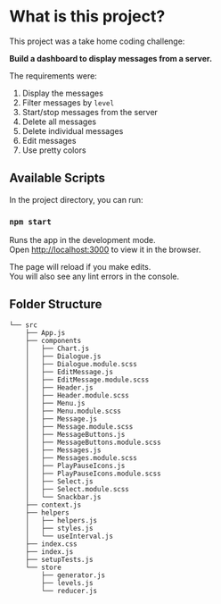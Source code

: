 # What is this project?

This project was a take home coding challenge: 

**Build a dashboard to display messages from a server.** 

The requirements were: 
1. Display the messages
2. Filter messages by `level`
3. Start/stop messages from the server
4. Delete all messages
5. Delete individual messages
6. Edit messages
7. Use pretty colors

## Available Scripts

In the project directory, you can run:

### `npm start`

Runs the app in the development mode.\
Open [http://localhost:3000](http://localhost:3000) to view it in the browser.

The page will reload if you make edits.\
You will also see any lint errors in the console.

## Folder Structure
```
└── src
    ├── App.js
    ├── components
    │   ├── Chart.js
    │   ├── Dialogue.js
    │   ├── Dialogue.module.scss
    │   ├── EditMessage.js
    │   ├── EditMessage.module.scss
    │   ├── Header.js
    │   ├── Header.module.scss
    │   ├── Menu.js
    │   ├── Menu.module.scss
    │   ├── Message.js
    │   ├── Message.module.scss
    │   ├── MessageButtons.js
    │   ├── MessageButtons.module.scss
    │   ├── Messages.js
    │   ├── Messages.module.scss
    │   ├── PlayPauseIcons.js
    │   ├── PlayPauseIcons.module.scss
    │   ├── Select.js
    │   ├── Select.module.scss
    │   └── Snackbar.js
    ├── context.js
    ├── helpers
    │   ├── helpers.js
    │   ├── styles.js
    │   └── useInterval.js
    ├── index.css
    ├── index.js
    ├── setupTests.js
    └── store
        ├── generator.js
        ├── levels.js
        └── reducer.js
```

